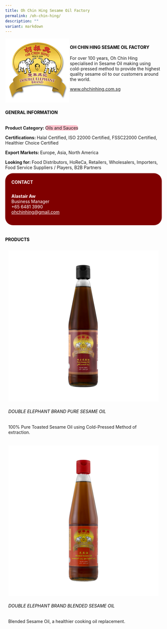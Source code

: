 ```yaml
---
title: Oh Chin Hing Sesame Oil Factory
permalink: /oh-chin-hing/
description: ""
variant: markdown
---
```

<div class="flex-paragraph">
	<div style="display: flex; flex-wrap: wrap;" class="flex-container">
		<div style="flex: 1 1 40%; display: block;" class="card sgds">
			<img src="/images/Oh%20Chin%20Hing/oh_chin_hing_logo.png">
		</div>
		<div style="flex: 1 1 58%; display: block; margin-left: 3px" class="card-sgds">
			<h4 style="text-transform: uppercase; color: black;"><b>Oh Chin Hing Sesame Oil Factory</b></h4>
			<p>For over 100 years, Oh Chin Hing specialised in Sesame Oil making using cold-pressed method to provide the highest quality sesame oil to our customers around the world.</p>
			<p><a target="_blank" href="https://www.ohchinhing.com.sg">www.ohchinhing.com.sg</a></p>
		</div>
	</div>
</div>

<h4 style="text-transform: uppercase; color: black;">
	<b>General Information</b>
</h4>
<div style="display: flex; flex-wrap: wrap;" class="flex-container">
	<div style="flex: 1 1 65%; display: block; align-self: stretch" class="card sgds">
		<div class="flex-paragraph">
			<p>
				<b>Product Category: </b>
				<span style="background-color: pink; border-radius: 10px;">Oils and Sauces</span>
			</p>
			<p>
				<b>Certifications: </b>Halal Certified, ISO 22000 Certified, FSSC22000 Certified, Healthier Choice Certified
			</p>
			<p>
				<b>Export Markets: </b>Europe, Asia, North America
			</p>
			<p style="margin-bottom: 10px;">
				<b>Looking for: </b>Food Distributors, HoReCa, Retailers, Wholesalers, Importers, Food Service Suppliers / Players, B2B Partners
			</p>
		</div>
	</div>
	<div style="flex: 1 1 35%; padding: 10px; display: block; background-color: maroon; border-radius: 25px; align-self: center;" class="card sgds">
		<h4 style="color: white; margin-top: 10px; margin-left: 10px;">CONTACT</h4>
		<div class="flex-paragraph">
			<p style="padding: 10px; color: white;">
				<b>Alastair Aw</b>
				<br>Business Manager<br>+65 6481 3990<br>
				<a style="color: white;" href="mailto:ohchinhing@gmail.com">ohchinhing@gmail.com</a>
			</p>
		</div>
	</div>
</div>
<br>
<h4 style="text-transform: uppercase; color: black;">
	<b>Products</b>
</h4>
<div style="display: flex; flex-wrap: wrap;">
	<div style="flex: 1 1 47%; margin: 10px; display: block;" class="card sgds">
		<div style="display: block;" class="flex-image">
			<img src="/images/Oh%20Chin%20Hing/oh_chin_hing_product_01.jpg">
		</div>
		<div class="flex-paragraph">
			<h6 style="text-transform: uppercase; color: black;">Double Elephant Brand Pure Sesame Oil</h6>
			<p>100% Pure Toasted Sesame Oil using Cold-Pressed Method of extraction.</p>
		</div>
	</div>
	<div style="flex: 1 1 47%; margin: 10px; display: block;" class="card sgds">
		<div style="display: block;" class="flex-image">
			<img src="/images/Oh%20Chin%20Hing/oh_chin_hing_product_02.jpg">
		</div>
		<div class="flex-paragraph">
			<h6 style="text-transform: uppercase; color: black;">Double Elephant Brand Blended Sesame Oil</h6>
			<p>Blended Sesame Oil, a healthier cooking oil replacement.</p>
		</div>
	</div>
</div>